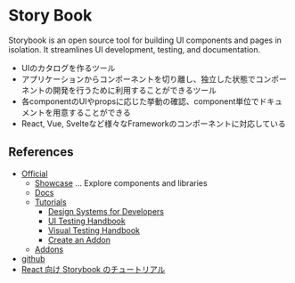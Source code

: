 # Story Book
Storybook is an open source tool for building UI components and pages in isolation.
It streamlines UI development, testing, and documentation.

- UIのカタログを作るツール
- アプリケーションからコンポーネントを切り離し、独立した状態でコンポーネントの開発を行うために利用することができるツール
- 各componentのUIやpropsに応じた挙動の確認、component単位でドキュメントを用意することができる
- React, Vue, Svelteなど様々なFrameworkのコンポーネントに対応している

## References
- [Official](https://storybook.js.org/)
  - [Showcase](https://storybook.js.org/showcase) ... Explore components and libraries
  - [Docs](https://storybook.js.org/docs/react/get-started/introduction)
  - [Tutorials](https://storybook.js.org/tutorials/)
    -  [Design Systems for Developers](https://storybook.js.org/tutorials/design-systems-for-developers/)
    -  [UI Testing Handbook](https://storybook.js.org/tutorials/ui-testing-handbook/)
    -  [Visual Testing Handbook](https://storybook.js.org/tutorials/visual-testing-handbook/)
    -  [Create an Addon](https://storybook.js.org/tutorials/create-an-addon/)
  - [Addons](https://storybook.js.org/addons/) 
- [github](https://github.com/storybookjs/storybook)
- [React 向け Storybook のチュートリアル](https://storybook.js.org/tutorials/intro-to-storybook/react/ja/get-started/)

